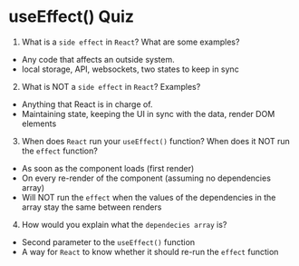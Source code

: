 # useEffect() Quiz

1. What is a `side effect` in `React`? What are some examples?
- Any code that affects an outside system.
- local storage, API, websockets, two states to keep in sync

2. What is NOT a `side effect` in `React`? Examples?
- Anything that React is in charge of.
- Maintaining state, keeping the UI in sync with the data, render DOM elements

3. When does `React` run your `useEffect()` function? When does it NOT run the `effect` function?
- As soon as the component loads (first render)
- On every re-render of the component (assuming no dependencies array)
- Will NOT run the `effect` when the values of the dependencies in the array stay the same between renders

4. How would you explain what the `dependecies array` is?
- Second parameter to the `useEffect()` function
- A way for `React` to know whether it should re-run the `effect` function